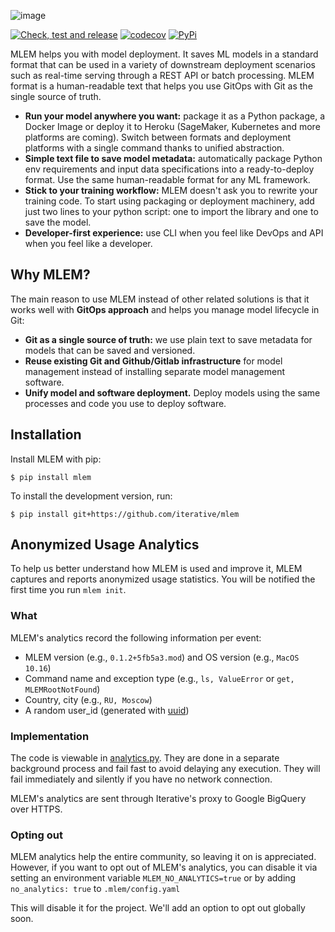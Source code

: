 ![image](https://user-images.githubusercontent.com/6797716/165590476-994d4d93-8e98-4afb-b5f8-6f42b9d56efc.png)


[![Check, test and release](https://github.com/iterative/mlem/actions/workflows/check-test-release.yml/badge.svg)](https://github.com/iterative/mlem/actions/workflows/check-test-release.yml)
[![codecov](https://codecov.io/gh/iterative/mlem/branch/main/graph/badge.svg?token=WHU4OAB6O2)](https://codecov.io/gh/iterative/mlem)
[![PyPi](https://img.shields.io/pypi/v/mlem.svg?label=pip&logo=PyPI&logoColor=white)](https://pypi.org/project/mlem)

MLEM helps you with model deployment. It saves ML models in a standard format that can be used in a variety of downstream deployment scenarios such as real-time serving through a REST API or batch processing. MLEM format is a human-readable text that helps you use GitOps with Git as the single source of truth.

- **Run your model anywhere you want:** package it as a Python package, a Docker Image or deploy it to Heroku (SageMaker, Kubernetes and more platforms are coming). Switch between formats and deployment platforms with a single command thanks to unified abstraction.
- **Simple text file to save model metadata:** automatically package Python env requirements and input data specifications into a ready-to-deploy format. Use the same human-readable format for any ML framework.
- **Stick to your training workflow:** MLEM doesn't ask you to rewrite your training code. To start using packaging or deployment machinery, add just two lines to your python script: one to import the library and one to save the model.
- **Developer-first experience:** use CLI when you feel like DevOps and API when you feel like a developer.

## Why MLEM?

The main reason to use MLEM instead of other related solutions is that it works well with **GitOps approach** and helps you manage model lifecycle in Git:

- **Git as a single source of truth:** we use plain text to save metadata for models that can be saved and versioned.
- **Reuse existing Git and Github/Gitlab infrastructure** for model management instead of installing separate model management software.
- **Unify model and software deployment.** Deploy models using the same processes and code you use to deploy software.

## Installation

Install MLEM with pip:

```
$ pip install mlem
```

To install the development version, run:

```
$ pip install git+https://github.com/iterative/mlem
```

## Anonymized Usage Analytics

To help us better understand how MLEM is used and improve it, MLEM captures and reports anonymized usage statistics. You will be notified the first time you run `mlem init`.

### What
MLEM's analytics record the following information per event:
- MLEM version (e.g., `0.1.2+5fb5a3.mod`) and OS version (e.g., `MacOS 10.16`)
- Command name and exception type (e.g., `ls, ValueError` or `get, MLEMRootNotFound`)
- Country, city (e.g., `RU, Moscow`)
- A random user_id (generated with [uuid](https://docs.python.org/3/library/uuid.html))

### Implementation
The code is viewable in [analytics.py](https://github.com/iterative/mlem/mlem/analytics.py). They are done in a separate background process and fail fast to avoid delaying any execution. They will fail immediately and silently if you have no network connection.

MLEM's analytics are sent through Iterative's proxy to Google BigQuery over HTTPS.

### Opting out
MLEM analytics help the entire community, so leaving it on is appreciated. However, if you want to opt out of MLEM's analytics, you can disable it via setting an environment variable `MLEM_NO_ANALYTICS=true` or by adding `no_analytics: true` to `.mlem/config.yaml`

This will disable it for the project. We'll add an option to opt out globally soon.
